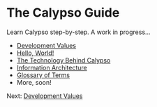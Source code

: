 # The Calypso Guide

Learn Calypso step-by-step. A work in progress…

* [Development Values](0-values.md)
* [Hello, World!](hello-world.md)
* [The Technology Behind Calypso](tech-behind-calypso.md)
* [Information Architecture](information-architecture.md)
* [Glossary of Terms](glossary.md)
* More, soon!

Next: [Development Values](0-values.md)
